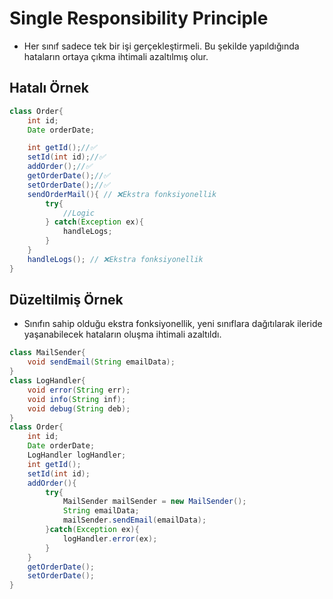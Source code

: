 # Single Responsibility Principle
* Her sınıf sadece tek bir işi gerçekleştirmeli. Bu şekilde yapıldığında  hataların ortaya çıkma ihtimali azaltılmış olur.

## Hatalı Örnek
```java
class Order{
	int id;
	Date orderDate;

	int getId();//✅
	setId(int id);//✅
	addOrder();//✅
	getOrderDate();//✅
	setOrderDate();//✅
	sendOrderMail(){ // ❌Ekstra fonksiyonellik
		try{
			//Logic
		} catch(Exception ex){
			handleLogs;
		}
	}
	handleLogs(); // ❌Ekstra fonksiyonellik
}
```
## Düzeltilmiş Örnek
* Sınıfın sahip olduğu ekstra fonksiyonellik, yeni sınıflara dağıtılarak ileride yaşanabilecek hataların oluşma ihtimali azaltıldı.
```java
class MailSender{
	void sendEmail(String emailData);
}
class LogHandler{
	void error(String err);
	void info(String inf);
	void debug(String deb);
}
class Order{
	int id;
	Date orderDate;
	LogHandler logHandler;
	int getId();
	setId(int id);
	addOrder(){
		try{
			MailSender mailSender = new MailSender();
			String emailData;
			mailSender.sendEmail(emailData);
		}catch(Exception ex){
			logHandler.error(ex);
		}
	}
	getOrderDate();
	setOrderDate();
}

```
